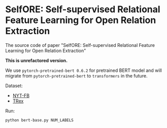 # SelfORE: Self-supervised Relational Feature Learning for Open Relation Extraction
The source code of paper "SelfORE: Self-supervised Relational Feature Learning for Open Relation Extraction"

**This is unrefactored version.** 

We use `pytorch-pretrained-bert 0.6.2` for pretrained BERT model and will migrate from `pytorch-pretrained-bert` to `transformers` in the future.

Dataset:
* [NYT-FB](https://github.com/diegma/relation-autoencoder/blob/master/data-sample.txt)
* [TRex](https://hadyelsahar.github.io/t-rex/)

Run:
```sh
python bert-base.py NUM_LABELS
```